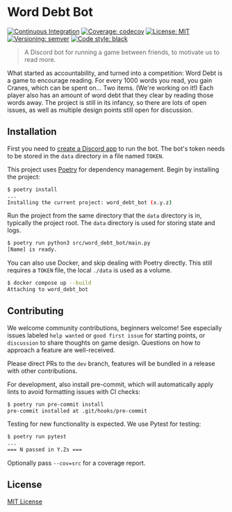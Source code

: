# Word Debt Bot

[![Continuous Integration](https://github.com/Swiddis/word-debt-bot/actions/workflows/continuous_integration.yml/badge.svg)](https://github.com/Swiddis/word-debt-bot/actions/workflows/continuous_integration.yml)
[![Coverage: codecov](https://codecov.io/gh/Swiddis/word-debt-bot/graph/badge.svg?token=E3AVRJUZ3V)](https://codecov.io/gh/Swiddis/word-debt-bot)
[![License: MIT](https://img.shields.io/badge/license-MIT-purple)](LICENSE)
[![Versioning: semver](https://img.shields.io/badge/semver-1.0.2-blue)](https://semver.org/)
[![Code style: black](https://img.shields.io/badge/code%20style-black-000000.svg)](https://github.com/psf/black)

> A Discord bot for running a game between friends, to motivate us to read more.

What started as accountability, and turned into a competition:
Word Debt is a game to encourage reading.
For every 1000 words you read, you gain Cranes, which can be spent on... Two items. (We're working on it!)
Each player also has an amount of word debt that they clear by reading those words away.
The project is still in its infancy, so there are lots of open issues,
as well as multiple design points still open for discussion.

## Installation

First you need to [create a Discord app](https://discord.com/developers/docs/getting-started) to run the bot.
The bot's token needs to be stored in the `data` directory in a file named `TOKEN`.

This project uses [Poetry](https://python-poetry.org/) for dependency management.
Begin by installing the project:

```sh
$ poetry install
...
Installing the current project: word_debt_bot (x.y.z)
```

Run the project from the same directory that the `data` directory is in, typically the project root.
The `data` directory is used for storing state and logs.

```sh
$ poetry run python3 src/word_debt_bot/main.py
[Name] is ready.
```

You can also use Docker, and skip dealing with Poetry directly.
This still requires a `TOKEN` file, the local `./data` is used as a volume.

```sh
$ docker compose up --build
Attaching to word_debt_bot
```

## Contributing

We welcome community contributions, beginners welcome!
See especially issues labeled `help wanted` or `good first issue` for starting points, or `discussion` to share thoughts on game design.
Questions on how to approach a feature are well-received.

Please direct PRs to the `dev` branch, features will be bundled in a release with other contributions.

For development, also install pre-commit,
which will automatically apply lints to avoid formatting issues with CI checks:

```sh
$ poetry run pre-commit install
pre-commit installed at .git/hooks/pre-commit
```

Testing for new functionality is expected.
We use Pytest for testing:

```sh
$ poetry run pytest
...
=== N passed in Y.Zs ===
```

Optionally pass `--cov=src` for a coverage report.

## License

[MIT License](LICENSE)
